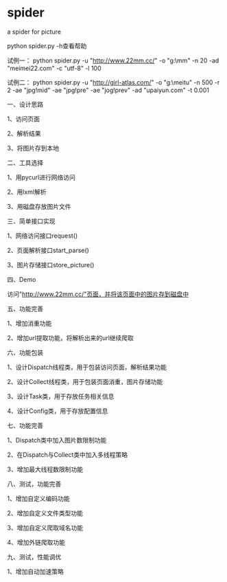 spider
======

a spider for picture

python spider.py -h查看帮助

试例一：
python spider.py -u "http://www.22mm.cc/" -o "g:\mm" -n 20 -ad "meimei22.com" -c "utf-8" -l 100

试例二：
python spider.py -u "http://girl-atlas.com/" -o "g:\meitu" -n 500 -r 2 -ae "jpg!mid" -ae "jpg!pre" -ae "jog!prev" -ad "upaiyun.com" -t 0.001

一、设计思路

1、访问页面

2、解析结果

3、将图片存到本地

二、工具选择

1、用pycurl进行网络访问

2、用lxml解析

3、用磁盘存放图片文件

三、简单接口实现

1、网络访问接口request()

2、页面解析接口start_parse()

3、图片存储接口store_picture()


四、Demo

访问"http://www.22mm.cc/"页面，并将该页面中的图片存到磁盘中

五、功能完善

1、增加消重功能

2、增加url提取功能，将解析出来的url继续爬取

六、功能包装

1、设计Dispatch线程类，用于包装访问页面，解析结果功能

2、设计Collect线程类，用于包装页面消重，图片存储功能

3、设计Task类，用于存放任务相关信息

4、设计Config类，用于存放配置信息

七、功能完善

1、Dispatch类中加入图片数限制功能

2、在Dispatch与Collect类中加入多线程策略

3、增加最大线程数限制功能
 
八、测试，功能完善

1、增加自定义编码功能

2、增加自定义文件类型功能

3、增加自定义爬取域名功能

4、增加外链爬取功能

九、测试，性能调优

1、增加自动加速策略
